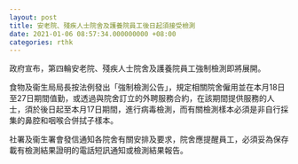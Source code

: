 ```yaml
---
layout: post
title: 安老院、殘疾人士院舍及護養院員工後日起須接受檢測
date: 2021-01-06 08:57:34.000000000 +08:00
categories: rthk
---
```


政府宣布，第四輪安老院、殘疾人士院舍及護養院員工強制檢測即將展開。

食物及衞生局局長按法例發出「強制檢測公告」，規定相關院舍僱用並在本月18日至27日期間值勤，或透過與院舍訂立的外聘服務合約，在該期間提供服務的人士，須於後日起至本月17日期間，進行病毒檢測，而有關檢測樣本必須是非自行採集的鼻腔和咽喉合併拭子樣本。

社署及衞生署會發信通知各院舍有關安排及要求，院舍應提醒員工，必須妥為保存載有檢測結果證明的電話短訊通知或檢測結果報告。
